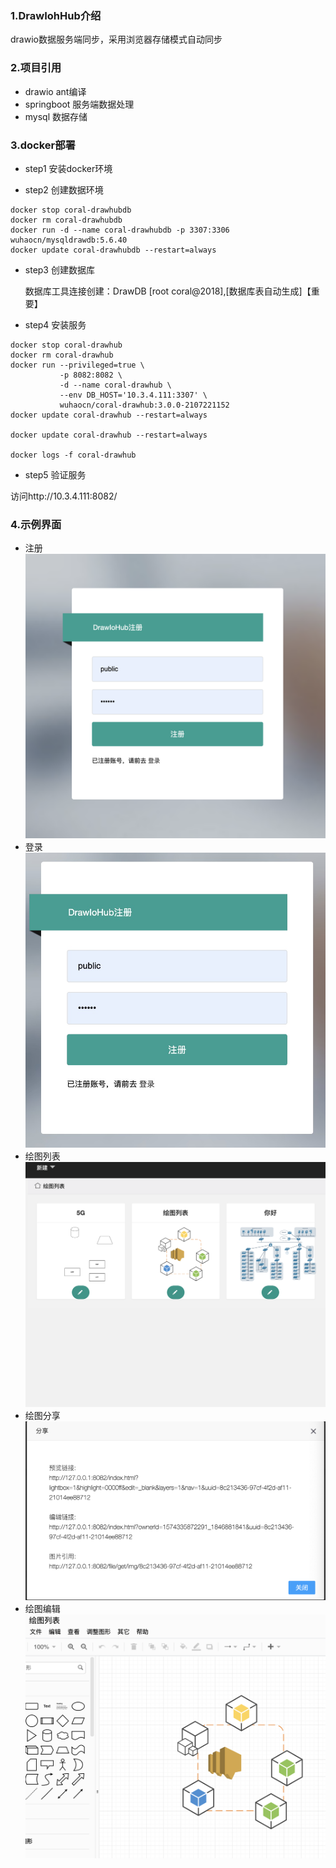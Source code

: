 ### 1.DrawIohHub介绍

drawio数据服务端同步，采用浏览器存储模式自动同步

### 2.项目引用
* drawio
    ant编译
* springboot
    服务端数据处理
* mysql
    数据存储

### 3.docker部署
* step1 安装docker环境


* step2 创建数据环境

```
docker stop coral-drawhubdb
docker rm coral-drawhubdb
docker run -d --name coral-drawhubdb -p 3307:3306 wuhaocn/mysqldrawdb:5.6.40
docker update coral-drawhubdb --restart=always
```

* step3 创建数据库 
  
  数据库工具连接创建：DrawDB [root coral@2018],[数据库表自动生成]【重要】
  
* step4  安装服务

```
docker stop coral-drawhub
docker rm coral-drawhub
docker run --privileged=true \
           -p 8082:8082 \
           -d --name coral-drawhub \
           --env DB_HOST='10.3.4.111:3307' \
           wuhaocn/coral-drawhub:3.0.0-2107221152
docker update coral-drawhub --restart=always

docker update coral-drawhub --restart=always

docker logs -f coral-drawhub
```

*  step5 验证服务

访问http://10.3.4.111:8082/

### 4.示例界面
 * 注册
![](refer/reg.png)
 * 登录
![](refer/login.jpg)
 * 绘图列表
![](refer/manager.png)
 * 绘图分享
![](refer/share.png)
 * 绘图编辑
![](refer/edit.png)
 
